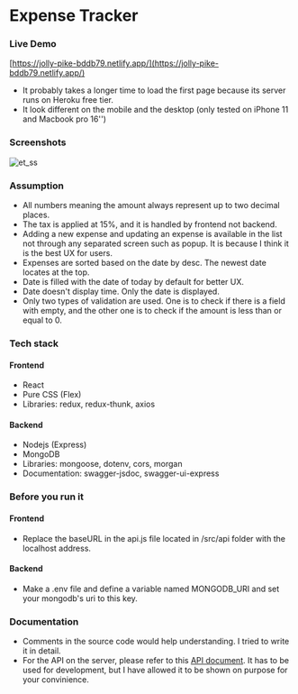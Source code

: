 # Expense Tracker

### Live Demo

[https://jolly-pike-bddb79.netlify.app/](https://jolly-pike-bddb79.netlify.app/)

- It probably takes a longer time to load the first page because its server runs on Heroku free tier.
- It look different on the mobile and the desktop (only tested on iPhone 11 and Macbook pro 16'')

### Screenshots

![et_ss](https://user-images.githubusercontent.com/22745427/138587532-a2d6eb0f-2038-4001-8463-4d034d015090.png)

### Assumption

- All numbers meaning the amount always represent up to two decimal places.
- The tax is applied at 15%, and it is handled by frontend not backend.
- Adding a new expense and updating an expense is available in the list not through any separated screen such as popup. It is because I think it is the best UX for users.
- Expenses are sorted based on the date by desc. The newest date locates at the top.
- Date is filled with the date of today by default for better UX.
- Date doesn't display time. Only the date is displayed.
- Only two types of validation are used. One is to check if there is a field with empty, and the other one is to check if the amount is less than or equal to 0.

### Tech stack

#### Frontend

- React
- Pure CSS (Flex)
- Libraries: redux, redux-thunk, axios

#### Backend

- Nodejs (Express)
- MongoDB
- Libraries: mongoose, dotenv, cors, morgan
- Documentation: swagger-jsdoc, swagger-ui-express

### Before you run it

#### Frontend

- Replace the baseURL in the api.js file located in /src/api folder with the localhost address.

#### Backend

- Make a .env file and define a variable named MONGODB_URI and set your mongodb's uri to this key.

### Documentation

- Comments in the source code would help understanding. I tried to write it in detail.
- For the API on the server, please refer to this [API document](https://expense-tracker-server-smhong.herokuapp.com/api-docs/). It has to be used for development, but I have allowed it to be shown on purpose for your convinience.
